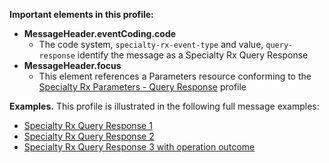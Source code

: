 
**Important elements in this profile:**

- **MessageHeader.eventCoding.code**
  - The code system, `specialty-rx-event-type` and value, `query-response` identify the message as a Specialty Rx Query Response
- **MessageHeader.focus**
  - This element references a Parameters resource conforming to the [Specialty Rx Parameters - Query Response](StructureDefinition-specialty-rx-parameters-query-response.html) profile
<p></p>

**Examples.** This profile is illustrated in the following full message examples:
- [Specialty Rx Query Response 1](Bundle-specialty-rx-query-response-1.html)
- [Specialty Rx Query Response 2](Bundle-specialty-rx-query-response-2.html)
- [Specialty Rx Query Response 3 with operation outcome](Bundle-specialty-rx-query-response-3-w-op-outcome.html)

<p></p>